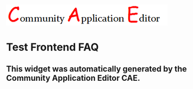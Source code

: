 ![CAE](https://github.com/testcae/frontendComponent-Test-Frontend-FAQ/blob/gh-pages/img/logo.png)  

Test Frontend FAQ
===================


This widget was automatically generated by the Community Application Editor CAE.  
---------------

